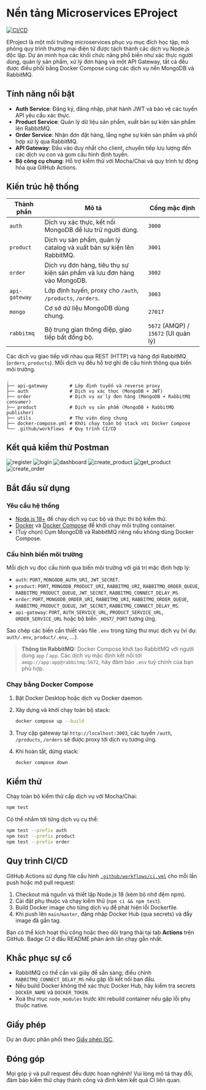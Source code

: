 # Nền tảng Microservices EProject

[![CI/CD](https://github.com/Kettailor/22694611-TranLeKiet-EProject/actions/workflows/ci.yml/badge.svg)](https://github.com/Kettailor/22694611-TranLeKiet-EProject/actions/workflows/ci.yml)

EProject là một môi trường microservices phục vụ mục đích học tập, mô phỏng quy trình thương mại điện tử được tách thành các dịch vụ Node.js độc lập. Dự án minh họa các khối chức năng phổ biến như xác thực người dùng, quản lý sản phẩm, xử lý đơn hàng và một API Gateway, tất cả đều được điều phối bằng Docker Compose cùng các dịch vụ nền MongoDB và RabbitMQ.

## Tính năng nổi bật

- **Auth Service**: Đăng ký, đăng nhập, phát hành JWT và bảo vệ các tuyến API yêu cầu xác thực.
- **Product Service**: Quản lý dữ liệu sản phẩm, xuất bản sự kiện sản phẩm lên RabbitMQ.
- **Order Service**: Nhận đơn đặt hàng, lắng nghe sự kiện sản phẩm và phối hợp xử lý qua RabbitMQ.
- **API Gateway**: Đầu vào duy nhất cho client, chuyển tiếp lưu lượng đến các dịch vụ con và gom cấu hình định tuyến.
- **Bộ công cụ chung**: Hỗ trợ kiểm thử với Mocha/Chai và quy trình tự động hóa qua GitHub Actions.

## Kiến trúc hệ thống

| Thành phần | Mô tả | Cổng mặc định |
| --- | --- | --- |
| `auth` | Dịch vụ xác thực, kết nối MongoDB để lưu trữ người dùng. | `3000` |
| `product` | Dịch vụ sản phẩm, quản lý catalog và xuất bản sự kiện lên RabbitMQ. | `3001` |
| `order` | Dịch vụ đơn hàng, tiêu thụ sự kiện sản phẩm và lưu đơn hàng vào MongoDB. | `3002` |
| `api-gateway` | Lớp định tuyến, proxy cho `/auth`, `/products`, `/orders`. | `3003` |
| `mongo` | Cơ sở dữ liệu MongoDB dùng chung. | `27017` |
| `rabbitmq` | Bộ trung gian thông điệp, giao tiếp bất đồng bộ. | `5672` (AMQP) / `15672` (UI quản lý) |

Các dịch vụ giao tiếp với nhau qua REST (HTTP) và hàng đợi RabbitMQ (`orders`, `products`). Mỗi dịch vụ đều hỗ trợ ghi đè cấu hình thông qua biến môi trường.

```
.
├── api-gateway        # Lớp định tuyến và reverse proxy
├── auth               # Dịch vụ xác thực (MongoDB + JWT)
├── order              # Dịch vụ xử lý đơn hàng (MongoDB + RabbitMQ consumer)
├── product            # Dịch vụ sản phẩm (MongoDB + RabbitMQ publisher)
├── utils              # Thư viện dùng chung
├── docker-compose.yml # Khởi chạy toàn bộ stack với Docker Compose
└── .github/workflows  # Quy trình CI/CD
```

## Kết quả kiểm thử Postman

![register](./assests/img/image.png)
![login](./assests/img/image-1.png)
![dashboard](./assests/img/image-2.png)
![create_product](./assests/img/image-3.png)
![get_product](./assests/img/image-4.png)
![create_order](./assests/img/image-5.png)

## Bắt đầu sử dụng

### Yêu cầu hệ thống

- [Node.js 18+](https://nodejs.org/) để chạy dịch vụ cục bộ và thực thi bộ kiểm thử.
- [Docker](https://www.docker.com/) và [Docker Compose](https://docs.docker.com/compose/) để khởi chạy môi trường container.
- (Tuỳ chọn) Cụm MongoDB và RabbitMQ riêng nếu không dùng Docker Compose.

### Cấu hình biến môi trường

Mỗi dịch vụ đọc cấu hình qua biến môi trường với giá trị mặc định hợp lý:

- `auth`: `PORT`, `MONGODB_AUTH_URI`, `JWT_SECRET`.
- `product`: `PORT`, `MONGODB_PRODUCT_URI`, `RABBITMQ_URI`, `RABBITMQ_ORDER_QUEUE`, `RABBITMQ_PRODUCT_QUEUE`, `JWT_SECRET`, `RABBITMQ_CONNECT_DELAY_MS`.
- `order`: `PORT`, `MONGODB_ORDER_URI`, `RABBITMQ_URI`, `RABBITMQ_ORDER_QUEUE`, `RABBITMQ_PRODUCT_QUEUE`, `JWT_SECRET`, `RABBITMQ_CONNECT_DELAY_MS`.
- `api-gateway`: `PORT`, `AUTH_SERVICE_URL`, `PRODUCT_SERVICE_URL`, `ORDER_SERVICE_URL` hoặc bộ biến `_HOST`/`_PORT` tương ứng.

Sao chép các biến cần thiết vào file `.env` trong từng thư mục dịch vụ (ví dụ: `auth/.env`, `product/.env`, ...).

> **Thông tin RabbitMQ:** Docker Compose khởi tạo RabbitMQ với người dùng `app` / `app`. Các dịch vụ mặc định kết nối tới `amqp://app:app@rabbitmq:5672`, hãy đảm bảo `.env` tuỳ chỉnh của bạn phù hợp.

### Chạy bằng Docker Compose

1. Bật Docker Desktop hoặc dịch vụ Docker daemon.
2. Xây dựng và khởi chạy toàn bộ stack:

   ```bash
   docker compose up --build
   ```

3. Truy cập gateway tại `http://localhost:3003`, các tuyến `/auth`, `/products`, `/orders` sẽ được proxy tới dịch vụ tương ứng.
4. Khi hoàn tất, dừng stack:

   ```bash
   docker compose down
   ```


## Kiểm thử

Chạy toàn bộ kiểm thử cấp dịch vụ với Mocha/Chai:

```bash
npm test
```

Có thể nhắm tới từng dịch vụ cụ thể:

```bash
npm test --prefix auth
npm test --prefix product
npm test --prefix order
```

## Quy trình CI/CD

GitHub Actions sử dụng file cấu hình [`.github/workflows/ci.yml`](.github/workflows/ci.yml) cho mỗi lần push hoặc mở pull request:

1. Checkout mã nguồn và thiết lập Node.js 18 (kèm bộ nhớ đệm npm).
2. Cài đặt phụ thuộc và chạy kiểm thử (`npm ci && npm test`).
3. Build Docker image cho từng dịch vụ để phát hiện lỗi Dockerfile.
4. Khi push lên `main`/`master`, đăng nhập Docker Hub (qua secrets) và đẩy image đã gắn tag.

Bạn có thể kích hoạt thủ công hoặc theo dõi trạng thái tại tab **Actions** trên GitHub. Badge CI ở đầu README phản ánh lần chạy gần nhất.

## Khắc phục sự cố

- RabbitMQ có thể cần vài giây để sẵn sàng; điều chỉnh `RABBITMQ_CONNECT_DELAY_MS` nếu gặp lỗi kết nối ban đầu.
- Nếu build Docker không thể xác thực Docker Hub, hãy kiểm tra secrets `DOCKER_NAME` và `DOCKER_TOKEN`.
- Xoá thư mục `node_modules` trước khi rebuild container nếu gặp lỗi phụ thuộc native.

## Giấy phép

Dự án được phân phối theo [Giấy phép ISC](LICENSE).

## Đóng góp

Mọi góp ý và pull request đều được hoan nghênh! Vui lòng mô tả thay đổi, đảm bảo kiểm thử chạy thành công và đính kèm kết quả CI liên quan.
